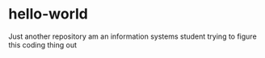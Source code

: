 # hello-world
Just another repository
am an information systems student trying to figure this coding thing out 
